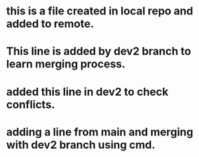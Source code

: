 # this is a file created in local repo and added to remote.
# This line is added by dev2 branch to learn merging process.
# added this line in dev2 to check conflicts.
# adding a line from main and merging with dev2 branch using cmd.
